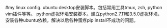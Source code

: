 #my linux config.
ubuntu desktop安装脚本。包括常用工具tmux, zsh, python vim插件等等。
python虚拟环境安装脚本。建立python2.7.11和3.5.0虚拟环境，安装各种ubuntu依赖，解决以后各种蛋疼pip install不成功的问题。
